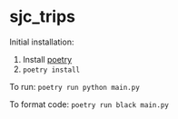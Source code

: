 # sjc_trips

Initial installation:

1. Install [poetry](https://python-poetry.org/)
2. `poetry install`

To run: `poetry run python main.py`

To format code: `poetry run black main.py`
